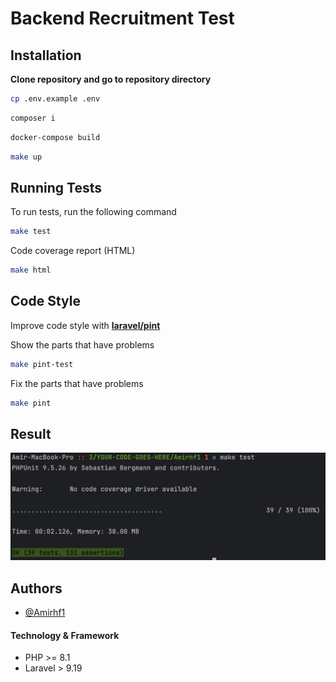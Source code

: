 # Backend Recruitment Test

## Installation

**Clone repository and go to repository directory** 
```bash
cp .env.example .env
```
```bash
composer i 
```
```bash
docker-compose build 
```
```bash
make up 
```

## Running Tests

To run tests, run the following command

```bash
make test 
```

Code coverage report (HTML)
```bash
make html 
```

## Code Style

Improve code style with **[laravel/pint](https://github.com/laravel/pint)**

Show the parts that have problems
```bash
make pint-test 
``` 
Fix the parts that have problems
```bash
make pint  
```

## Result 
![report.png](misc%2Freport.png)

## Authors

- [@Amirhf1](https://www.github.com/Amirhf1)

#### Technology & Framework
- PHP >= 8.1
- Laravel > 9.19
